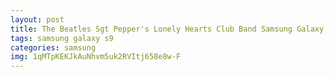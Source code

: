 ```yaml
---
layout: post
title: The Beatles Sgt Pepper's Lonely Hearts Club Band Samsung Galaxy S9 Case
tags: samsung galaxy s9
categories: samsung
img: 1qMTpKEKJkAuNhvm5uk2RVItj658e8w-F
---
```

